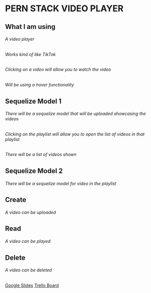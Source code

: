 # PERN STACK VIDEO PLAYER

## What I am using
###### A video player
###### Works kind of like TikTok
###### Clicking on a video will allow you to watch the video
###### Will be using a hover functionality

## Sequelize Model 1
###### There will be a sequelize model that will be uploaded showcasing the videos
###### Clicking on the playlist will allow you to open the list of videos in that playlist
###### There will be a list of videos shown

## Sequelize Model 2
###### There will be a sequelize model for video in the playlist

## Create
###### A video can be uploaded

## Read
###### A video can be played

## Delete
###### A video can be deleted

[Google Slides](https://docs.google.com/presentation/d/1sQOLI7CndLZ6BQUQBMclX3ZvLseggnIyF3XBBklCgoU/edit?usp=sharing)
[Trello Board](https://trello.com/b/FPgFGjLE/pern-video-stack)